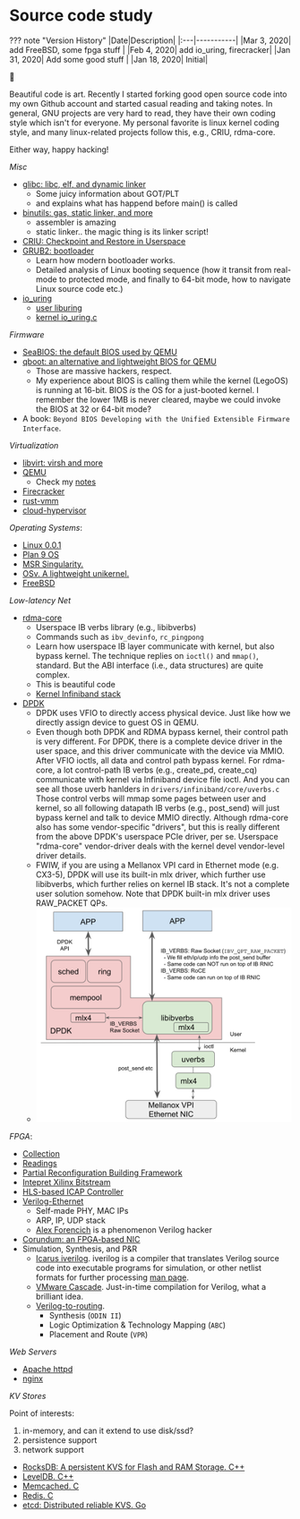 # Source code study

??? note "Version History"
	|Date|Description|
	|:---|-----------|
	|Mar 3, 2020| add FreeBSD, some fpga stuff |
	|Feb 4, 2020| add io_uring, firecracker|
	|Jan 31, 2020| Add some good stuff |
	|Jan 18, 2020| Initial|

:whale2:

Beautiful code is art.
Recently I started forking good open source code
into my own Github account and started casual reading and taking notes.
In general, GNU projects are very hard to read, they have
their own coding style which isn't for everyone.
My personal favorite is linux kernel coding style,
and many linux-related projects follow this, e.g., CRIU, rdma-core.

Either way, happy hacking!

*Misc*

- [glibc: libc, elf, and dynamic linker](https://github.com/lastweek/source-glibc)
	- Some juicy information about GOT/PLT
	- and explains what has happend before main() is called
- [binutils: gas, static linker, and more](https://github.com/lastweek/source-binutils)
	- assembler is amazing
	- static linker.. the magic thing is its linker script!
- [CRIU: Checkpoint and Restore in Userspace](https://github.com/lastweek/source-criu)
- [GRUB2: bootloader](https://github.com/lastweek/source-grub2)
	- Learn how modern bootloader works.
	- Detailed analysis of Linux booting sequence (how it transit from
	  real-mode to protected mode, and finally to 64-bit mode,
	  how to navigate Linux source code etc.)
- [io_uring](https://kernel.dk/io_uring.pdf)
	- [user liburing](https://github.com/axboe/liburing)
	- [kernel io_uring.c](https://github.com/torvalds/linux/blob/master/fs/io_uring.c)

*Firmware*

- [SeaBIOS: the default BIOS used by QEMU](https://github.com/lastweek/source-firmware-seabios)
- [qboot: an alternative and lightweight BIOS for QEMU](https://github.com/lastweek/source-firmware-qboot)
    - Those are massive hackers, respect.
    - My experience about BIOS is calling them while the kernel (LegoOS) is running at 16-bit.
      BIOS *is* the OS for a just-booted kernel. I remember the lower 1MB is never cleared,
      maybe we could invoke the BIOS at 32 or 64-bit mode?
- A book: `Beyond BIOS Developing with the Unified Extensible Firmware Interface`.


*Virtualization*

- [libvirt: virsh and more](https://github.com/lastweek/source-libvirt)
- [QEMU](https://github.com/lastweek/source-qemu)
	- Check my [notes](http://lastweek.io/notes/virt/)
- [Firecracker](https://github.com/lastweek/source-firecracker)
- [rust-vmm](https://github.com/rust-vmm/community)
- [cloud-hypervisor](https://github.com/cloud-hypervisor/cloud-hypervisor)

*Operating Systems*:

- [Linux 0.0.1](https://github.com/lastweek/linux-0.01)
- [Plan 9 OS](https://github.com/lastweek/source-plan9)
- [MSR Singularity.](https://github.com/lastweek/source-singularity)
- [OSv. A lightweight unikernel.](https://github.com/lastweek/source-osv)
- [FreeBSD](https://github.com/lastweek/source-freebsd)

*Low-latency Net*

- [rdma-core](https://github.com/lastweek/source-rdma-core)
	- Userspace IB verbs library (e.g., libibverbs)
	- Commands such as `ibv_devinfo`, `rc_pingpong`
	- Learn how userspace IB layer communicate with kernel, but also bypass kernel.
	  The technique replies on `ioctl()` and `mmap()`, standard.
	  But the ABI interface (i.e., data structures) are quite complex.
	- This is beautiful code
	- [Kernel Infiniband stack](https://github.com/torvalds/linux/tree/master/drivers/infiniband)
- [DPDK](https://github.com/lastweek/source-dpdk)
	- DPDK uses VFIO to directly access physical device.
	Just like how we directly assign device to guest OS in QEMU.
	- Even though both DPDK and RDMA bypass kernel, their control
	path is very different. For DPDK, there is a complete device
	driver in the user space, and this driver communicate with the device via MMIO.
	After VFIO ioctls, all data and control path bypass kernel.
	For rdma-core, a lot control-path IB verbs (e.g., create_pd, create_cq) communicate with kernel via Infiniband device file ioctl.
	And you can see all those uverb hanlders in `drivers/infiniband/core/uverbs.c`
	Those control verbs will mmap some pages between user and kernel,
	so all following datapath IB verbs (e.g., post_send) will just bypass kernel
	and talk to device MMIO directly. Although rdma-core also has some vendor-specific
	"drivers", but this is really different from the above DPDK's userspace PCIe driver, per se.
	Userspace "rdma-core" vendor-driver deals with the kernel devel vendor-level driver details.
	- FWIW, if you are using a Mellanox VPI card in Ethernet mode (e.g. CX3-5),
	  DPDK will use its built-in mlx driver, which further use libibverbs,
	  which further relies on kernel IB stack. It's not a complete user solution somehow.
	  Note that DPDK built-in mlx driver uses RAW_PACKET QPs.
	- ![image](../images/dpdk_ibverbs.png)

*FPGA*:

- [Collection](https://github.com/lastweek/fpga_vivado_scripts)
- [Readings](https://github.com/lastweek/fpga_readings)
- [Partial Reconfiguration Building Framework](https://github.com/lastweek/fpga_pr_scripts)
- [Intepret Xilinx Bitstream](https://github.com/lastweek/fpga_interpret_bitstream)
- [HLS-based ICAP Controller](https://github.com/lastweek/fpga_icap_hls/)
- [Verilog-Ethernet](https://github.com/lastweek/source-verilog-ethernet)
	- Self-made PHY, MAC IPs
	- ARP, IP, UDP stack
	- [Alex Forencich](https://github.com/alexforencich) is a phenomenon Verilog hacker
- [Corundum: an FPGA-based NIC](https://github.com/ucsdsysnet/corundum)
- Simulation, Synthesis, and P&R
    - [Icarus iverilog](https://github.com/lastweek/source-iverilog).
      iverilog is a compiler that translates Verilog source code into
      executable programs for simulation, or other netlist formats for further processing [man page](https://linux.die.net/man/1/iverilog).
    - [VMware Cascade](https://github.com/lastweek/source-cascade).
      Just-in-time compilation for Verilog, what a brilliant idea.
    - [Verilog-to-routing](https://github.com/lastweek/source-vtr-verilog-to-routing).
        - Synthesis (`ODIN II`)
        - Logic Optimization & Technology Mapping (`ABC`)
        - Placement and Route (`VPR`)

*Web Servers*

- [Apache httpd](https://github.com/lastweek/source-httpd)
- [nginx](https://github.com/lastweek/source-nginx)

*KV Stores*

Point of interests:
1) in-memory, and can it extend to use disk/ssd?
2) persistence support
3) network support

- [RocksDB: A persistent KVS for Flash and RAM Storage. C++](https://github.com/lastweek/source-rocksdb)
- [LevelDB. C++](https://github.com/lastweek/source-leveldb)
- [Memcached. C](https://github.com/lastweek/source-memcached)
- [Redis. C](https://github.com/lastweek/source-redis)
- [etcd: Distributed reliable KVS. Go](https://github.com/lastweek/source-etcd)
